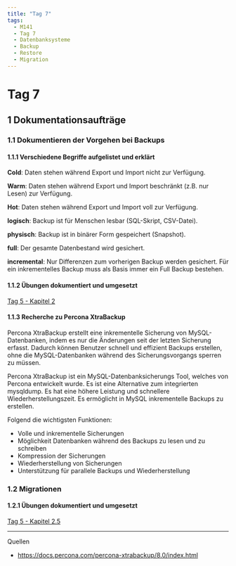 ```yaml
---
title: "Tag 7"
tags:
  - M141
  - Tag 7
  - Datenbanksysteme
  - Backup
  - Restore
  - Migration
---
```


# Tag 7

## 1 Dokumentationsaufträge

### 1.1 Dokumentieren der Vorgehen bei Backups

#### 1.1.1 Verschiedene Begriffe aufgelistet und erklärt

**Cold**: Daten stehen während Export und Import nicht zur Verfügung.

**Warm**: Daten stehen während Export und Import beschränkt (z.B. nur Lesen) zur Verfügung.

**Hot**: Daten stehen während Export und Import voll zur Verfügung.

**logisch**: Backup ist für Menschen lesbar (SQL-Skript, CSV-Datei).

**physisch**: Backup ist in binärer Form gespeichert (Snapshot).

**full**: Der gesamte Datenbestand wird gesichert.

**incremental**: Nur Differenzen zum vorherigen Backup werden gesichert. Für ein inkrementelles Backup muss als Basis immer ein Full Backup bestehen.

#### 1.1.2 Übungen dokumentiert und umgesetzt

[Tag 5 - Kapitel 2](./tag-0005#2-übungen)

#### 1.1.3 Recherche zu Percona XtraBackup

Percona XtraBackup erstellt eine inkrementelle Sicherung von MySQL-Datenbanken, indem es nur die Änderungen seit der letzten Sicherung erfasst. Dadurch können Benutzer schnell und effizient Backups erstellen, ohne die MySQL-Datenbanken während des Sicherungsvorgangs sperren zu müssen.

Percona XtraBackup ist ein MySQL-Datenbanksicherungs Tool, welches von Percona entwickelt wurde. Es ist eine Alternative zum integrierten mysqldump. Es hat eine höhere Leistung und schnellere Wiederherstellungszeit. Es ermöglicht in MySQL inkrementelle Backups zu erstellen.

Folgend die wichtigsten Funktionen:

- Volle und inkrementelle Sicherungen
- Möglichkeit Datenbanken während des Backups zu lesen und zu schreiben
- Kompression der Sicherungen
- Wiederherstellung von Sicherungen
- Unterstützung für parallele Backups und Wiederherstellung

### 1.2 Migrationen

#### 1.2.1 Übungen dokumentiert und umgesetzt

[Tag 5 - Kapitel 2.5](./tag-0005#25-migration-auf-entfernten-server)

---

Quellen

- https://docs.percona.com/percona-xtrabackup/8.0/index.html
